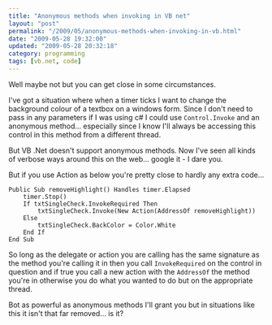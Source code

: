 ```yaml
---
title: "Anonymous methods when invoking in VB net"
layout: "post"
permalink: "/2009/05/anonymous-methods-when-invoking-in-vb.html"
date: "2009-05-28 19:32:00"
updated: "2009-05-28 20:32:18"
category: programming
tags: [vb.net, code]
---
```


Well maybe not but you can get close in some circumstances.

<!--more-->

I've got a situation where when a timer ticks I want to change the background colour of a textbox on a windows form. Since I don't need to pass in any parameters if I was using c# I could use `Control.Invoke` and an anonymous method... especially since I know I'll always be accessing this control in this method from a different thread.

But VB .Net doesn't support anonymous methods. Now I've seen all kinds of verbose ways around this on the web... google it - I dare you.

But if you use Action as below you're pretty close to hardly any extra code...

```vbnet 
Public Sub removeHighlight() Handles timer.Elapsed
    timer.Stop()
	If txtSingleCheck.InvokeRequired Then
		txtSingleCheck.Invoke(New Action(AddressOf removeHighlight))
	Else
		txtSingleCheck.BackColor = Color.White
	End If
End Sub
```

So long as the delegate or action you are calling has the same signature as the method you're calling it in then you call `InvokeRequired` on the control in question and if true you call a new action with the `AddressOf` the method you're in otherwise you do what you wanted to do but on the appropriate thread.

Bot as powerful as anonymous methods I'll grant you but in situations like this it isn't that far removed... is it?
